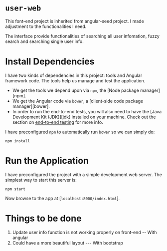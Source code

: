 # `user-web`

This font-end project is inherited from angular-seed project. I made adjustment to the functionalities I need.

The interface provide functionalities of searching all user infomation, fuzzy search and searching single user info.

# Install Dependencies

I have two kinds of dependencies in this project: tools and Angular framework code. The tools help
us manage and test the application.

* We get the tools we depend upon via `npm`, the [Node package manager][npm].
* We get the Angular code via `bower`, a [client-side code package manager][bower].
* In order to run the end-to-end tests, you will also need to have the
  [Java Development Kit (JDK)][jdk] installed on your machine. Check out the section on
  [end-to-end testing](#e2e-testing) for more info.

I have preconfigured `npm` to automatically run `bower` so we can simply do:

```
npm install
```

# Run the Application

I have preconfigured the project with a simple development web server. The simplest way to start
this server is:

```
npm start
```

Now browse to the app at [`localhost:8000/index.html`].


# Things to be done
1. Update user info function is not working properly on front-end  -- With angular
2. Could have a more beautiful layout  --- With bootstrap
